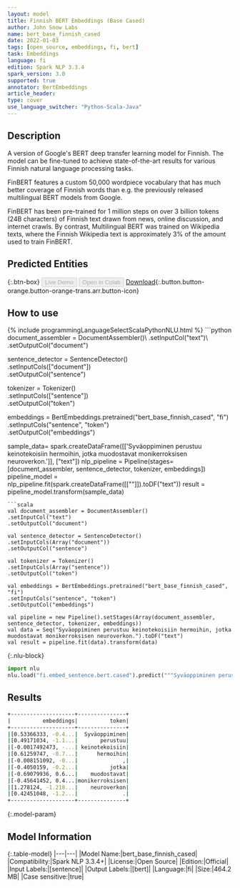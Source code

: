 ```yaml
---
layout: model
title: Finnish BERT Embeddings (Base Cased)
author: John Snow Labs
name: bert_base_finnish_cased
date: 2022-01-03
tags: [open_source, embeddings, fi, bert]
task: Embeddings
language: fi
edition: Spark NLP 3.3.4
spark_version: 3.0
supported: true
annotator: BertEmbeddings
article_header:
type: cover
use_language_switcher: "Python-Scala-Java"
---
```


## Description

A version of Google's BERT deep transfer learning model for Finnish. The model can be fine-tuned to achieve state-of-the-art results for various Finnish natural language processing tasks.

FinBERT features a custom 50,000 wordpiece vocabulary that has much better coverage of Finnish words than e.g. the previously released multilingual BERT models from Google.

FinBERT has been pre-trained for 1 million steps on over 3 billion tokens (24B characters) of Finnish text drawn from news, online discussion, and internet crawls. By contrast, Multilingual BERT was trained on Wikipedia texts, where the Finnish Wikipedia text is approximately 3% of the amount used to train FinBERT.

## Predicted Entities



{:.btn-box}
<button class="button button-orange" disabled>Live Demo</button>
<button class="button button-orange" disabled>Open in Colab</button>
[Download](https://s3.amazonaws.com/auxdata.johnsnowlabs.com/public/models/bert_base_finnish_cased_fi_3.3.4_2.4_1641223279447.zip){:.button.button-orange.button-orange-trans.arr.button-icon}

## How to use



<div class="tabs-box" markdown="1">
{% include programmingLanguageSelectScalaPythonNLU.html %}
```python
document_assembler = DocumentAssembler()\
.setInputCol("text")\
.setOutputCol("document")

sentence_detector = SentenceDetector()\
.setInputCols(["document"])\
.setOutputCol("sentence")

tokenizer = Tokenizer()\
.setInputCols(["sentence"])\
.setOutputCol("token")

embeddings = BertEmbeddings.pretrained("bert_base_finnish_cased", "fi") \
.setInputCols("sentence", "token") \
.setOutputCol("embeddings")

sample_data= spark.createDataFrame([['Syväoppiminen perustuu keinotekoisiin hermoihin, jotka muodostavat monikerroksisen neuroverkon.']], ["text"])
nlp_pipeline = Pipeline(stages=[document_assembler, sentence_detector, tokenizer, embeddings])
pipeline_model = nlp_pipeline.fit(spark.createDataFrame([[""]]).toDF("text"))
result = pipeline_model.transform(sample_data)
```
```scala
val document_assembler = DocumentAssembler()
.setInputCol("text")
.setOutputCol("document")

val sentence_detector = SentenceDetector()
.setInputCols(Array("document"))
.setOutputCol("sentence")

val tokenizer = Tokenizer()
.setInputCols(Array("sentence"))
.setOutputCol("token")

val embeddings = BertEmbeddings.pretrained("bert_base_finnish_cased", "fi")
.setInputCols("sentence", "token")
.setOutputCol("embeddings")

val pipeline = new Pipeline().setStages(Array(document_assembler, sentence_detector, tokenizer, embeddings))
val data = Seq("Syväoppiminen perustuu keinotekoisiin hermoihin, jotka muodostavat monikerroksisen neuroverkon.").toDF("text")
val result = pipeline.fit(data).transform(data)
```


{:.nlu-block}
```python
import nlu
nlu.load("fi.embed_sentence.bert.cased").predict("""Syväoppiminen perustuu keinotekoisiin hermoihin, jotka muodostavat monikerroksisen neuroverkon.""")
```

</div>

## Results

```bash
+--------------------+---------------+
|          embeddings|          token|
+--------------------+---------------+
|[0.53366333, -0.4...|  Syväoppiminen|
|[0.49171034, -1.1...|       perustuu|
|[-0.0017492473, -...| keinotekoisiin|
|[0.61259747, -0.7...|      hermoihin|
|[-0.008151092, -0...|              ,|
|[-0.4050159, -0.2...|          jotka|
|[-0.69079936, 0.6...|    muodostavat|
|[-0.45641452, 0.4...|monikerroksisen|
|[1.278124, -1.218...|    neuroverkon|
|[0.42451048, -1.2...|              .|
+--------------------+---------------+
```

{:.model-param}
## Model Information

{:.table-model}
|---|---|
|Model Name:|bert_base_finnish_cased|
|Compatibility:|Spark NLP 3.3.4+|
|License:|Open Source|
|Edition:|Official|
|Input Labels:|[sentence]|
|Output Labels:|[bert]|
|Language:|fi|
|Size:|464.2 MB|
|Case sensitive:|true|
